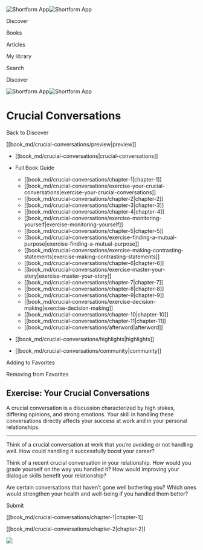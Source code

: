![Shortform App](/img/logo.36a2399e.svg)![Shortform App](/img/logo-dark.70c1b072.svg)

Discover

Books

Articles

My library

Search

Discover

![Shortform App](/img/logo.36a2399e.svg)![Shortform App](/img/logo-dark.70c1b072.svg)

# Crucial Conversations

Back to Discover

[[book_md/crucial-conversations/preview|preview]]

  * [[book_md/crucial-conversations|crucial-conversations]]
  * Full Book Guide

    * [[book_md/crucial-conversations/chapter-1|chapter-1]]
    * [[book_md/crucial-conversations/exercise-your-crucial-conversations|exercise-your-crucial-conversations]]
    * [[book_md/crucial-conversations/chapter-2|chapter-2]]
    * [[book_md/crucial-conversations/chapter-3|chapter-3]]
    * [[book_md/crucial-conversations/chapter-4|chapter-4]]
    * [[book_md/crucial-conversations/exercise-monitoring-yourself|exercise-monitoring-yourself]]
    * [[book_md/crucial-conversations/chapter-5|chapter-5]]
    * [[book_md/crucial-conversations/exercise-finding-a-mutual-purpose|exercise-finding-a-mutual-purpose]]
    * [[book_md/crucial-conversations/exercise-making-contrasting-statements|exercise-making-contrasting-statements]]
    * [[book_md/crucial-conversations/chapter-6|chapter-6]]
    * [[book_md/crucial-conversations/exercise-master-your-story|exercise-master-your-story]]
    * [[book_md/crucial-conversations/chapter-7|chapter-7]]
    * [[book_md/crucial-conversations/chapter-8|chapter-8]]
    * [[book_md/crucial-conversations/chapter-9|chapter-9]]
    * [[book_md/crucial-conversations/exercise-decision-making|exercise-decision-making]]
    * [[book_md/crucial-conversations/chapter-10|chapter-10]]
    * [[book_md/crucial-conversations/chapter-11|chapter-11]]
    * [[book_md/crucial-conversations/afterword|afterword]]
  * [[book_md/crucial-conversations/highlights|highlights]]
  * [[book_md/crucial-conversations/community|community]]



Adding to Favorites 

Removing from Favorites 

## Exercise: Your Crucial Conversations

A crucial conversation is a discussion characterized by high stakes, differing opinions, and strong emotions. Your skill in handling these conversations directly affects your success at work and in your personal relationships.

* * *

Think of a crucial conversation at work that you’re avoiding or not handling well. How could handling it successfully boost your career?

Think of a recent crucial conversation in your relationship. How would you grade yourself on the way you handled it? How would improving your dialogue skills benefit your relationship?

Are certain conversations that haven’t gone well bothering you? Which ones would strengthen your health and well-being if you handled them better?

Submit 

[[book_md/crucial-conversations/chapter-1|chapter-1]]

[[book_md/crucial-conversations/chapter-2|chapter-2]]

![](https://bat.bing.com/action/0?ti=56018282&Ver=2&mid=3b0af426-4653-4512-be15-4a68714765ab&sid=49fff5b0636c11eeb9c611038afc8668&vid=4a005010636c11ee80c703d4c4a7acd5&vids=0&msclkid=N&pi=0&lg=en-US&sw=800&sh=600&sc=24&nwd=1&tl=Shortform%20%7C%20Crucial%20Conversations&p=https%3A%2F%2Fwww.shortform.com%2Fapp%2Fbook%2Fcrucial-conversations%2Fexercise-your-crucial-conversations&r=&lt=398&evt=pageLoad&sv=1&rn=135284)
